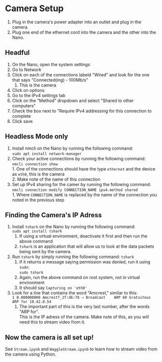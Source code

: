 <h1>Camera Setup</h1>

1. Plug in the camera's power adapter into an outlet and plug in the camera.
2. Plug one end of the ethernet cord into the camera and the other into the Nano.

<h2>Headful</h2>

1. On the Nano, open the system settings
2. Go to Network
3. Click on each of the connections labeld "Wired" and look for the one that says "Connected(ing) - 100Mb/s"
    1. This is the camera
4. Click on options
5. Go to the IPv4 settings tab
6. Click on the "Method" dropdown and select "Shared to other computers"
7. Check the box next to "Require IPv4 addressing for this connection to complete
8. Click save

<h2>Headless Mode only</h2>

1. Install nmcli on the Nano by running the following command:  
        `sudo apt install network-manager`  
2. Check your active connections by running the following command:  
        `nmcli connection show`  
        1. One of the connections should have the type `ethernet` and the device as `eth0`, this is the camera  
        2. Make note of the name of this connection  
3. Set up IPv4 sharing for the camer by running the following command:  
        `nmcli connection modify CONNECTION_NAME ipv4.method shared`  
        1. Where `CONNECTION_NAME` is replaced by the name of the connection you noted in the previous step

<h2>Finding the Camera's IP Adress</h2>

1. Install `tshark` on the Nano by running the following command:  
  `sudo apt install tshark`
    1. If using a virtual environment, deactivate it first and then run the above command 
    2. `tshark` is an application that will allow us to look at the data packets being sent by the camera.   
2. Run `tshark` by simply running the following command:
  `tshark`
    1. If it returns a message saying permission was denied, run it using `sudo`:  
      `sudo tshark`
    2. Again, run the above command on root system, not in virtual environment 
    2. It should say `Capturing on 'eth0'`   
3. Look for a line that contains the word "Amcrest," similar to this:  
  `1 0.000000000 AmcrestT_2f:d6:78 → Broadcast    ARP 60 Gratuitous ARP for 10.42.0.54`  
    1. The important part of this is the very last number, after the words "ARP for".  
    This is the IP adress of the camera. Make note of this, as you will need this to stream video from it.
    
<h2>Now the camera is all set up!</h2>

See `Stream.ipynb` and `WaggleStream.ipynb` to learn how to stream video from the camera using Python.
